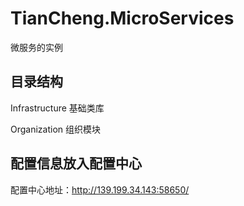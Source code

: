 # TianCheng.MicroServices

微服务的实例

## 目录结构

Infrastructure 基础类库

Organization   组织模块


## 配置信息放入配置中心

配置中心地址：http://139.199.34.143:58650/